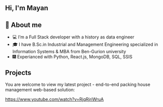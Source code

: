 ## Hi, I'm Mayan 

## :book: About me
- :computer: I’m a Full Stack developer with a history as data engineer
- :mortar_board: I have B.Sc.in Industrial and Management Engineering specialized in Information Systems & MBA from Ben-Gurion university 
- :fireworks:  Experianced with Python, React.js, MongoDB, SQL, SSIS



## Projects
You are welcome to view my latest project - end-to-end packing house management web-based solution:

  https://www.youtube.com/watch?v=RjqRjriWruA



